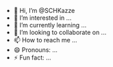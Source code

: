 - 👋 Hi, I’m @SCHKazze
- 👀 I’m interested in ...
- 🌱 I’m currently learning ...
- 💞️ I’m looking to collaborate on ...
- 📫 How to reach me ...
- 😄 Pronouns: ...
- ⚡ Fun fact: ...

<!---
SCHKazze/SCHKazze is a ✨ special ✨ repository because its `README.md` (this file) appears on your GitHub profile.
You can click the Preview link to take a look at your changes.
--->

